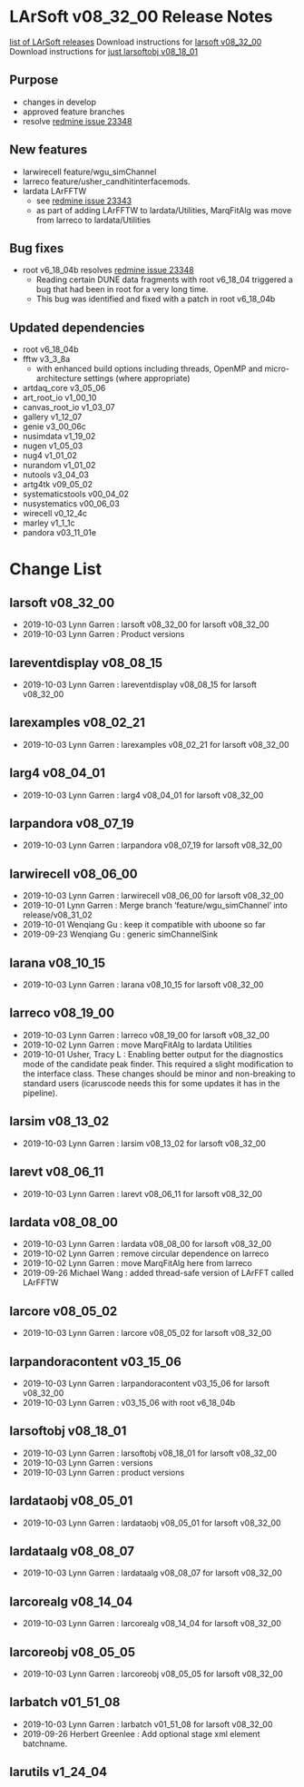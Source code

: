 LArSoft v08_32_00 Release Notes
======================================================================

[list of LArSoft releases](LArSoft_release_list)
Download instructions for [larsoft v08_32_00](http://scisoft.fnal.gov/scisoft/bundles/larsoft/v08_32_00/larsoft-v08_32_00.html)
Download instructions for [just larsoftobj v08_18_01](http://scisoft.fnal.gov/scisoft/bundles/larsoftobj/v08_18_01/larsoftobj-v08_18_01.html)

Purpose
--------------------

-   changes in develop
-   approved feature branches
-   resolve [redmine issue 23348](https://cdcvs.fnal.gov/redmine/issues/23348)

New features
------------------------------

-   larwirecell feature/wgu_simChannel
-   larreco feature/usher_candhitinterfacemods.
-   lardata LArFFTW
    -   see [redmine issue 23343](https://cdcvs.fnal.gov/redmine/issues/23343)
    -   as part of adding LArFFTW to lardata/Utilities, MarqFitAlg was move from larreco to lardata/Utilities

Bug fixes
------------------------

-   root v6_18_04b resolves [redmine issue 23348](https://cdcvs.fnal.gov/redmine/issues/23348)
    -   Reading certain DUNE data fragments with root v6_18_04 triggered a bug that had been in root for a very long time.
    -   This bug was identified and fixed with a patch in root v6_18_04b

Updated dependencies
----------------------------------------------

-   root v6_18_04b
-   fftw v3_3_8a
    -   with enhanced build options including threads, OpenMP and micro-architecture settings (where appropriate)
-   artdaq_core v3_05_06
-   art_root_io v1_00_10
-   canvas_root_io v1_03_07
-   gallery v1_12_07
-   genie v3_00_06c
-   nusimdata v1_19_02
-   nugen v1_05_03
-   nug4 v1_01_02
-   nurandom v1_01_02
-   nutools v3_04_03
-   artg4tk v09_05_02
-   systematicstools v00_04_02
-   nusystematics v00_06_03
-   wirecell v0_12_4c
-   marley v1_1_1c
-   pandora v03_11_01e

Change List
============================

larsoft v08_32_00
------------------------------------------

-   2019-10-03 Lynn Garren : larsoft v08_32_00 for larsoft v08_32_00
-   2019-10-03 Lynn Garren : Product versions

lareventdisplay v08_08_15
----------------------------------------------------------

-   2019-10-03 Lynn Garren : lareventdisplay v08_08_15 for larsoft v08_32_00

larexamples v08_02_21
--------------------------------------------------

-   2019-10-03 Lynn Garren : larexamples v08_02_21 for larsoft v08_32_00

larg4 v08_04_01
--------------------------------------

-   2019-10-03 Lynn Garren : larg4 v08_04_01 for larsoft v08_32_00

larpandora v08_07_19
------------------------------------------------

-   2019-10-03 Lynn Garren : larpandora v08_07_19 for larsoft v08_32_00

larwirecell v08_06_00
--------------------------------------------------

-   2019-10-03 Lynn Garren : larwirecell v08_06_00 for larsoft v08_32_00
-   2019-10-01 Lynn Garren : Merge branch ‘feature/wgu_simChannel’ into release/v08_31_02
-   2019-10-01 Wenqiang Gu : keep it compatible with uboone so far
-   2019-09-23 Wenqiang Gu : generic simChannelSink

larana v08_10_15
----------------------------------------

-   2019-10-03 Lynn Garren : larana v08_10_15 for larsoft v08_32_00

larreco v08_19_00
------------------------------------------

-   2019-10-03 Lynn Garren : larreco v08_19_00 for larsoft v08_32_00
-   2019-10-02 Lynn Garren : move MarqFitAlg to lardata Utilities
-   2019-10-01 Usher, Tracy L : Enabling better output for the diagnostics mode of the candidate peak finder. This required a slight modification to the interface class. These changes should be minor and non-breaking to standard users (icaruscode needs this for some updates it has in the pipeline).

larsim v08_13_02
----------------------------------------

-   2019-10-03 Lynn Garren : larsim v08_13_02 for larsoft v08_32_00

larevt v08_06_11
----------------------------------------

-   2019-10-03 Lynn Garren : larevt v08_06_11 for larsoft v08_32_00

lardata v08_08_00
------------------------------------------

-   2019-10-03 Lynn Garren : lardata v08_08_00 for larsoft v08_32_00
-   2019-10-02 Lynn Garren : remove circular dependence on larreco
-   2019-10-02 Lynn Garren : move MarqFitAlg here from larreco
-   2019-09-26 Michael Wang : added thread-safe version of LArFFT called LArFFTW

larcore v08_05_02
------------------------------------------

-   2019-10-03 Lynn Garren : larcore v08_05_02 for larsoft v08_32_00

larpandoracontent v03_15_06
--------------------------------------------------------------

-   2019-10-03 Lynn Garren : larpandoracontent v03_15_06 for larsoft v08_32_00
-   2019-10-03 Lynn Garren : v03_15_06 with root v6_18_04b

larsoftobj v08_18_01
------------------------------------------------

-   2019-10-03 Lynn Garren : larsoftobj v08_18_01 for larsoft v08_32_00
-   2019-10-03 Lynn Garren : versions
-   2019-10-03 Lynn Garren : product versions

lardataobj v08_05_01
------------------------------------------------

-   2019-10-03 Lynn Garren : lardataobj v08_05_01 for larsoft v08_32_00

lardataalg v08_08_07
------------------------------------------------

-   2019-10-03 Lynn Garren : lardataalg v08_08_07 for larsoft v08_32_00

larcorealg v08_14_04
------------------------------------------------

-   2019-10-03 Lynn Garren : larcorealg v08_14_04 for larsoft v08_32_00

larcoreobj v08_05_05
------------------------------------------------

-   2019-10-03 Lynn Garren : larcoreobj v08_05_05 for larsoft v08_32_00

larbatch v01_51_08
--------------------------------------------

-   2019-10-03 Lynn Garren : larbatch v01_51_08 for larsoft v08_32_00
-   2019-09-26 Herbert Greenlee : Add optional stage xml element batchname.

larutils v1_24_04
------------------------------------------
